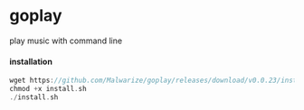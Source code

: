 # goplay
play music with command line

#### installation 
```go
wget https://github.com/Malwarize/goplay/releases/download/v0.0.23/install.sh
chmod +x install.sh
./install.sh
```
